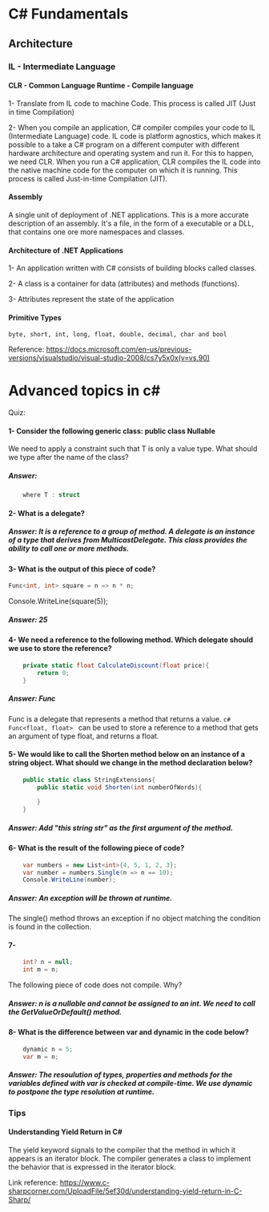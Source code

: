 # C# Fundamentals



## Architecture

### IL - Intermediate Language
#### CLR - Common Language Runtime - Compile language
 1- Translate from IL code to machine Code. This process is called JIT (Just in time Compilation)
 
 2- When you compile an application, C# compiler compiles your code to IL (Intermediate Language) code. IL code is platform agnostics, which makes it possible to a take a C# program on a different computer with different hardware architecture and operating system and run it. For this to happen, we need CLR. When you run a C# application, CLR compiles the IL code into the native machine code for the computer on which it is running. This process is called Just-in-time Compilation (JIT).

#### Assembly
A single unit of deployment of .NET applications.
This is a more accurate description of an assembly. It's a file, in the form of a executable or a DLL, that contains one ore more namespaces and classes.

#### Architecture of .NET Applications
  1- An application written with C# consists of building blocks called classes.
  
  2- A class is a container for data (attributes) and methods (functions).
  
  3- Attributes represent the state of the application

#### Primitive Types
    byte, short, int, long, float, double, decimal, char and bool
Reference: https://docs.microsoft.com/en-us/previous-versions/visualstudio/visual-studio-2008/cs7y5x0x(v=vs.90)




# Advanced topics in c#
Quiz:
#### 1- Consider the following generic class: public class Nullable<T>
We need to apply a constraint such that T is only a value type. What should we type after the name of the class?
##### Answer: 
```c#
    where T : struct
```

#### 2- What is a delegate?
##### Answer: It is a reference to a group of method. A delegate is an instance of a type that derives from MulticastDelegate. This class provides the ability to call one or more methods.

#### 3- What is the output of this piece of code?
```c#
Func<int, int> square = n => n * n;
```
Console.WriteLine(square(5));
##### Answer: 25

#### 4- We need a reference to the following method. Which delegate should we use to store the reference?
```c#
    private static float CalculateDiscount(float price){
        return 0;
    }
```
##### Answer: Func
Func is a delegate that represents a method that returns a value. ```c# Func<float, float> ``` can be used to store a reference to a method that gets an argument of type float, and returns a float.

#### 5- We would like to call the Shorten method below on an instance of a string object. What should we change in the method declaration below?
```c#
    public static class StringExtensions{
        public static void Shorten(int numberOfWords){
            
        }
    }
```
##### Answer: Add "this string str" as the first argument of the method.

#### 6- What is the result of the following piece of code?
```c#
    var numbers = new List<int>{4, 5, 1, 2, 3};
    var number = numbers.Single(n => n == 10);
    Console.WriteLine(number);
```
##### Answer: An exception will be thrown at runtime.
The single() method throws an exception if no object matching the condition is found in the collection.

#### 7- 
```c#
    int? n = null;
    int m = n;
```
The following piece of code does not compile. Why?
##### Answer: n is a nullable and cannot be assigned to an int. We need to call the GetValueOrDefault() method.

#### 8- What is the difference between var and dynamic in the code below?
```c#
    dynamic n = 5;
    var m = n;
```
##### Answer: The resoulution of types, properties and methods for the variables defined with var is checked at compile-time. We use dynamic to postpone the type resolution at runtime.


### Tips
#### Understanding Yield Return in C#
The yield keyword signals to the compiler that the method in which it appears is an iterator block. The compiler generates a class to implement the behavior that is expressed in the iterator block.

Link reference: https://www.c-sharpcorner.com/UploadFile/5ef30d/understanding-yield-return-in-C-Sharp/
